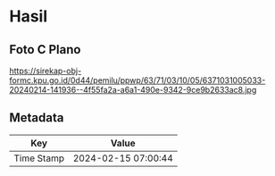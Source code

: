 # Hasil

## Foto C Plano

https://sirekap-obj-formc.kpu.go.id/0d44/pemilu/ppwp/63/71/03/10/05/6371031005033-20240214-141936--4f55fa2a-a6a1-490e-9342-9ce9b2633ac8.jpg


## Metadata

| Key        | Value               |
| ---------- | ------------------- |
| Time Stamp | 2024-02-15 07:00:44 |



